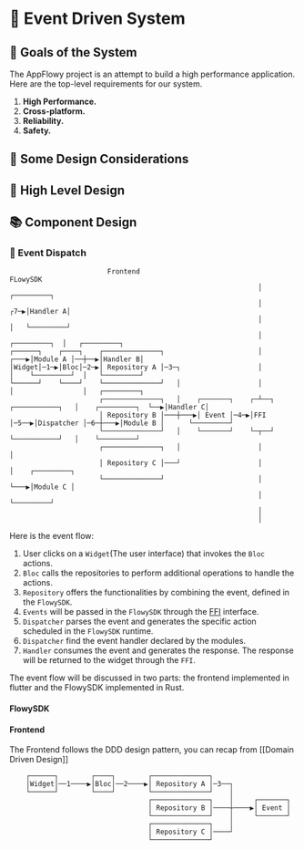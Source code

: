 # 🥳 Event Driven System

## :dart: Goals of the System

The AppFlowy project is an attempt to build a high performance application. Here are the top-level requirements for our system.

1. **High Performance.**
2. **Cross-platform.**
3. **Reliability.**
4. **Safety.**

## :thinking: Some Design Considerations

## :scroll: High Level Design

## 📚 Component Design

### 📙 Event Dispatch

```
                        Frontend                                                     FLowySDK
                                                             │                                              ┌─────────┐
                                                             │                                          ┌7─▶│Handler A│
                                                             │                                          │   └─────────┘
                                                             │                             ┌─────────┐  │   ┌─────────┐
┌──────┐    ┌────┐    ┌──────────────┐                       │                        ┌───▶│Module A │──┼──▶│Handler B│
│Widget│─1─▶│Bloc│─2─▶│ Repository A │─3─┐                   │                        │    └─────────┘  │   └─────────┘
└──────┘    └────┘    └──────────────┘   │                   │                        │                 │   ┌─────────┐
                      ┌──────────────┐   │    ┌───────┐    ┌─┴──┐     ┌───────────┐   │    ┌─────────┐  └──▶│Handler C│
                      │ Repository B │───┼───▶│ Event │─4─▶│FFI │─5──▶│Dispatcher │─6─┼───▶│Module B │      └─────────┘
                      └──────────────┘   │    └───────┘    └─┬──┘     └───────────┘   │    └─────────┘
                      ┌──────────────┐   │                   │                        │
                      │ Repository C │───┘                   │                        │    ┌─────────┐
                      └──────────────┘                       │                        └───▶│Module C │
                                                             │                             └─────────┘
                                                             │
                                                             │
```

Here is the event flow:

1. User clicks on a `Widget`(The user interface) that invokes the `Bloc` actions.
2. `Bloc` calls the repositories to perform additional operations to handle the actions.
3. `Repository` offers the functionalities by combining the event, defined in the `FlowySDK`.
4. `Events` will be passed in the `FlowySDK` through the [FFI](https://en.wikipedia.org/wiki/Foreign\_function\_interface) interface.
5. `Dispatcher` parses the event and generates the specific action scheduled in the `FlowySDK` runtime.
6. `Dispatcher` find the event handler declared by the modules.
7. `Handler` consumes the event and generates the response. The response will be returned to the widget through the `FFI`.

The event flow will be discussed in two parts: the frontend implemented in flutter and the FlowySDK implemented in Rust.

#### FlowySDK

#### Frontend

The Frontend follows the DDD design pattern, you can recap from \[\[Domain Driven Design]]

```
    ┌──────┐        ┌────┐        ┌──────────────┐
    │Widget│──1────▶│Bloc│──2────▶│ Repository A │─3──┐
    └──────┘        └────┘        └──────────────┘    │
                                  ┌──────────────┐    │     ┌───────┐
                                  │ Repository B │────┼────▶│ Event │
                                  └──────────────┘    │     └───────┘
                                  ┌──────────────┐    │
                                  │ Repository C │────┘
                                  └──────────────┘
```
